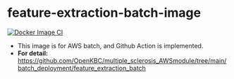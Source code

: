 # feature-extraction-batch-image
[![Docker Image CI](https://github.com/OpenKBC/feature-extraction-batch-image/actions/workflows/docker-image.yml/badge.svg)](https://github.com/OpenKBC/feature-extraction-batch-image/actions/workflows/docker-image.yml)

* This image is for AWS batch, and Github Action is implemented.
* **For detail:**
  https://github.com/OpenKBC/multiple_sclerosis_AWSmodule/tree/main/batch_deployment/feature_extraction_batch
